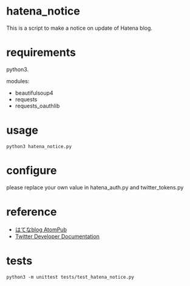 # hatena_notice
This is a script to make a notice on update of Hatena blog.

# requirements
python3.

modules:
* beautifulsoup4
* requests
* requests_oauthlib

# usage

```
python3 hatena_notice.py
```

# configure
please replace your own value in hatena_auth.py and twitter_tokens.py

# reference

* [はてなblog AtomPub](http://developer.hatena.ne.jp/ja/documents/blog/apis/atom)
* [Twitter Developer Documentation](https://dev.twitter.com/docs)

# tests

```
python3 -m unittest tests/test_hatena_notice.py
```
